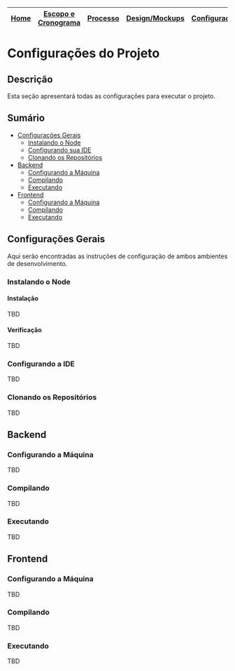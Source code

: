 | [Home](home) | [Escopo e Cronograma](escopo) | [Processo](processo) | [Design/Mockups](design_mockups) | [**Configuração**](configuracao) | [Arquitetura](arquitetura) | [Código](codigo) | [BD](banco_dados) | [Qualidade](qualidade) | [Utilização](utilizacao) |
| :----------: | :---------------------------: | :------------------: | :--------------: | :------------------------------: | :------------------------: | :--------------: | :---------------: | :--------------------: | :----------------------: |

# Configurações do Projeto

## Descrição

Esta seção apresentará todas as configurações para executar o projeto.

## Sumário

- [Configurações Gerais](#configurações-gerais)
  - [Instalando o Node](#instalando-o-node)
  - [Configurando sua IDE](#configurando-a-ide)
  - [Clonando os Repositórios](#clonando-os-repositórios)
- [Backend](#backend)
  - [Configurando a Máquina](#configurando-a-máquina)
  - [Compilando](#compilando)
  - [Executando](#executando)
- [Frontend](#frontend)
  - [Configurando a Máquina](#configurando-a-máquina-1)
  - [Compilando](#compilando-1)
  - [Executando](#executando-1)

## Configurações Gerais

Aqui serão encontradas as instruções de configuração de ambos ambientes de desenvolvimento.

### Instalando o Node

#### Instalação

TBD

#### Verificação

TBD

### Configurando a IDE

TBD

### Clonando os Repositórios

TBD

## Backend

### Configurando a Máquina

TBD

### Compilando

TBD

### Executando

TBD

## Frontend

### Configurando a Máquina

TBD

### Compilando

TBD

### Executando

TBD
